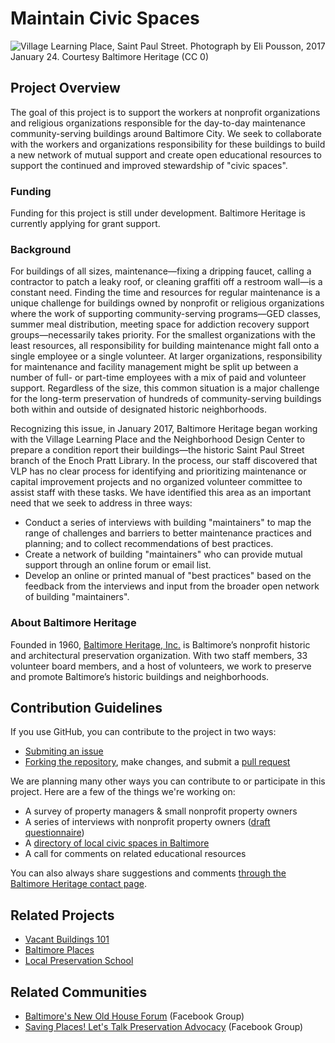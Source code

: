 # Maintain Civic Spaces

![Village Learning Place, Saint Paul Street. Photograph by Eli Pousson, 2017 January 24. Courtesy [Baltimore Heritage](https://www.flickr.com/photos/baltimoreheritage/32483636616/) (CC 0)](https://c1.staticflickr.com/1/617/32483636616_f2f6fd5c37_b.jpg)

## Project Overview

The goal of this project is to support the workers at nonprofit organizations and religious organizations responsible for the day-to-day maintenance community-serving buildings around Baltimore City. We seek to collaborate with the workers and organizations responsibility for these buildings to build a new network of mutual support and create open educational resources to support the continued and improved stewardship of "civic spaces".

### Funding

Funding for this project is still under development. Baltimore Heritage is currently applying for grant support.

### Background

For buildings of all sizes, maintenance—fixing a dripping faucet, calling a contractor to patch a leaky roof, or cleaning graffiti off a restroom wall—is a constant need. Finding the time and resources for regular maintenance is a unique challenge for buildings owned by nonprofit or religious organizations where the work of supporting community-serving programs—GED classes, summer meal distribution, meeting space for addiction recovery support groups—necessarily takes priority. For the smallest organizations with the least resources, all responsibility for building maintenance might fall onto a single employee or a single volunteer. At larger organizations, responsibility for maintenance and facility management might be split up between a number of full- or part-time employees with a mix of paid and volunteer support. Regardless of the size, this common situation is a major challenge for the long-term preservation of hundreds of community-serving buildings both within and outside of designated historic neighborhoods.

Recognizing this issue, in January 2017, Baltimore Heritage began working with the Village Learning Place and the Neighborhood Design Center to prepare a condition report their buildings—the historic Saint Paul Street branch of the Enoch Pratt Library. In the process, our staff discovered that VLP has no clear process for identifying and prioritizing maintenance or capital improvement projects and no organized volunteer committee to assist staff with these tasks. We have identified this area as an important need that we seek to address in three ways:

- Conduct a series of interviews with building "maintainers" to map the range of challenges and barriers to better maintenance practices and planning; and to collect recommendations of best practices.
- Create a network of building "maintainers" who can provide mutual support through an online forum or email list.
- Develop an online or printed manual of "best practices" based on the feedback from the interviews and input from the broader open network of building "maintainers".

### About Baltimore Heritage

Founded in 1960, [Baltimore Heritage, Inc.](https://baltimoreheritage.org/about/) is Baltimore’s nonprofit historic and architectural preservation organization. With two staff members, 33 volunteer board members, and a host of volunteers, we work to preserve and promote Baltimore’s historic buildings and neighborhoods.

## Contribution Guidelines

If you use GitHub, you can contribute to the project in two ways:

- [Submiting an issue](https://github.com/baltimoreheritage/civicspaces/issues)
- [Forking the repository](https://github.com/baltimoreheritage/civicspaces/pulls#fork-destination-box), make changes, and submit a [pull request](https://github.com/baltimoreheritage/civicspaces/pulls)

We are planning many other ways you can contribute to or participate in this project. Here are a few of the things we're working on:

- A survey of property managers & small nonprofit property owners
- A series of interviews with nonprofit property owners ([draft questionnaire](https://docs.google.com/document/d/1g1_s-1zh1Dhax-eqjGYv-XV6hrQ63FPS3D9fakIhD6s/edit?usp=sharing))
- A [directory of local civic spaces in Baltimore](https://baltimoreheritage.github.io/civicspaces/directory/)
- A call for comments on related educational resources

You can also always share suggestions and comments [through the Baltimore Heritage contact page](https://baltimoreheritage.org/contact/).

## Related Projects

- [Vacant Buildings 101](https://baltimoreheritage.github.io/vacant-buildings-101/)
- [Baltimore Places](https://baltimoreheritage.github.io/places/)
- [Local Preservation School](https://localpreservation.github.io/)

## Related Communities

- [Baltimore's New Old House Forum](https://www.facebook.com/groups/284340365036620/) (Facebook Group)
- [Saving Places! Let's Talk Preservation Advocacy](https://www.facebook.com/groups/savingplaces/) (Facebook Group)
